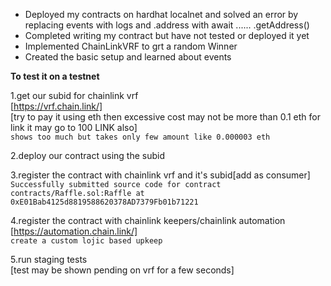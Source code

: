 - Deployed my contracts on hardhat localnet and solved an error by replacing events with logs and .address with await ...... .getAddress()
- Completed writing my contract but have not tested or deployed it yet
- Implemented ChainLinkVRF to grt a random Winner
- Created the basic setup and learned about events

**To test it on a testnet**

1.get our subid for chainlink vrf
<br/>[https://vrf.chain.link/]
<br/>[try to pay it using eth then excessive cost may not be more than 0.1 eth for link it may go to 100 LINK also]
<br/>`shows too much but takes only few amount like 0.000003 eth`

2.deploy our contract using the subid

3.register the contract with chainlink vrf and it's subid[add as consumer]
<br/>`Successfully submitted source code for contract`
<br/>`contracts/Raffle.sol:Raffle at 0xE01Bab4125d8819588620378AD7379Fb01b71221`

4.register the contract with chainlink keepers/chainlink automation
<br/>[https://automation.chain.link/]
<br/>`create a custom lojic based upkeep`

5.run staging tests
<br/>[test may be shown pending on vrf for a few seconds]

